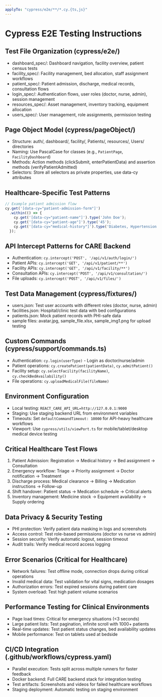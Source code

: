 ```yaml
---
applyTo: "cypress/e2e/**/*.cy.{ts,js}"
---
```


# Cypress E2E Testing Instructions

## Test File Organization (cypress/e2e/)
- dashboard_spec/: Dashboard navigation, facility overview, patient census tests
- facility_spec/: Facility management, bed allocation, staff assignment workflows
- patient_spec/: Patient admission, discharge, medical records, consultation flows
- login_spec/: Authentication flows, user roles (doctor, nurse, admin), session management
- resources_spec/: Asset management, inventory tracking, equipment allocation
- users_spec/: User management, role assignments, permission testing

## Page Object Model (cypress/pageObject/)
- Structure: auth/, dashboard/, facility/, Patients/, resources/, Users/ directories
- Naming: Use PascalCase for classes (e.g., `PatientPage`, `FacilityDashboard`)
- Methods: Action methods (clickSubmit, enterPatientData) and assertion methods (verifyPatientAdmitted)
- Selectors: Store all selectors as private properties, use data-cy attributes

## Healthcare-Specific Test Patterns
```typescript
// Example patient admission flow
cy.get('[data-cy="patient-admission-form"]')
  .within(() => {
    cy.get('[data-cy="patient-name"]').type('John Doe');
    cy.get('[data-cy="patient-age"]').type('45');
    cy.get('[data-cy="medical-history"]').type('Diabetes, Hypertension');
  });
```

## API Intercept Patterns for CARE Backend
- Authentication: `cy.intercept('POST', '/api/v1/auth/login/')`
- Patient APIs: `cy.intercept('GET', '/api/v1/patient/**')`
- Facility APIs: `cy.intercept('GET', '/api/v1/facility/**')`
- Consultation APIs: `cy.intercept('POST', '/api/v1/consultation/')`
- File uploads: `cy.intercept('POST', '/api/v1/files/')`

## Test Data Management (cypress/fixtures/)
- users.json: Test user accounts with different roles (doctor, nurse, admin)
- facilities.json: Hospital/clinic test data with bed configurations
- patients.json: Mock patient records with PHI-safe data
- sample files: avatar.jpg, sample_file.xlsx, sample_img1.png for upload testing

## Custom Commands (cypress/support/commands.ts)
- Authentication: `cy.login(userType)` - Login as doctor/nurse/admin
- Patient operations: `cy.createPatient(patientData)`, `cy.admitPatient()`
- Facility setup: `cy.selectFacility(facilityName)`, `cy.checkBedAvailability()`
- File operations: `cy.uploadMedicalFile(fileName)`

## Environment Configuration
- Local testing: `REACT_CARE_API_URL=http://127.0.0.1:9000`
- Staging: Use staging backend URL from environment variables
- Timeouts: Set `defaultCommandTimeout: 10000` for API-heavy healthcare workflows
- Viewport: Use `cypress/utils/viewPort.ts` for mobile/tablet/desktop medical device testing

## Critical Healthcare Test Flows
1. Patient Admission: Registration → Medical history → Bed assignment → Consultation
2. Emergency workflow: Triage → Priority assignment → Doctor notification → Treatment
3. Discharge process: Medical clearance → Billing → Medication instructions → Follow-up
4. Shift handover: Patient status → Medication schedule → Critical alerts
5. Inventory management: Medicine stock → Equipment availability → Supply ordering

## Data Privacy & Security Testing
- PHI protection: Verify patient data masking in logs and screenshots
- Access control: Test role-based permissions (doctor vs nurse vs admin)
- Session security: Verify automatic logout, session timeout
- Audit trails: Verify medical record access logging

## Error Scenarios (Critical for Healthcare)
- Network failures: Test offline mode, connection drops during critical operations
- Invalid medical data: Test validation for vital signs, medication dosages
- Authorization errors: Test expired sessions during patient care
- System overload: Test high patient volume scenarios

## Performance Testing for Clinical Environments
- Page load times: Critical for emergency situations (<3 seconds)
- Large patient lists: Test pagination, infinite scroll with 1000+ patients
- Real-time updates: Test patient status changes, bed availability updates
- Mobile performance: Test on tablets used at bedside

## CI/CD Integration (.github/workflows/cypress.yaml)
- Parallel execution: Tests split across multiple runners for faster feedback
- Docker backend: Full CARE backend stack for integration testing
- Test artifacts: Screenshots and videos for failed healthcare workflows
- Staging deployment: Automatic testing on staging environment